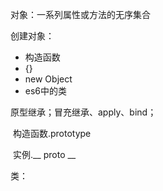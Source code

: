 对象：一系列属性或方法的无序集合

创建对象：

- 构造函数
- {}
- new Object
- es6中的类



原型继承；冒充继承、apply、bind；

​	构造函数.prototype   

​	实例.__ proto __ 



类：


